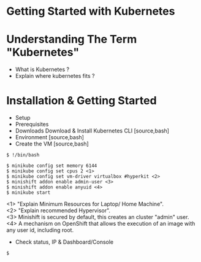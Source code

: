 # Getting Started with Kubernetes

# Understanding The Term "Kubernetes"
- What is Kubernetes ?
- Explain where kubernetes fits ?

# Installation & Getting Started
- Setup
- Prerequisites
- Downloads
  Download & Install Kubernetes CLI
[source,bash]
- Environment
[source,bash]
- Create the VM
[source,bash]

```
$ !/bin/bash

$ minikube config set memory 6144
$ minikube config set cpus 2 <1>
$ minikube config set vm-driver virtualbox #hyperkit <2>
$ minishift addon enable admin-user <3>
$ minishift addon enable anyuid <4>
$ minikube start
```
<1> "Explain Minimum Resources for Laptop/ Home Machine".  
<2> "Explain recommended Hypervisor".  
<3> Minishift is secured by default, this creates an cluster "admin" user.  
<4> A mechanism on OpenShift that allows the execution of an image with any user id, including root.  

- Check status, IP & Dashboard/Console
```
$
```
